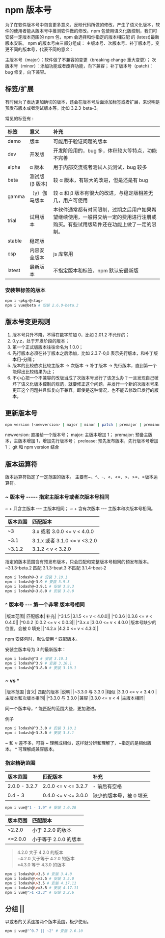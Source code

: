 # npm 版本号

为了在软件版本号中包含更多意义，反映代码所做的修改，产生了语义化版本，软件的使用者能从版本号中推测软件做的修改。npm 包使用语义化版控制，我们可安装一定版本范围的 npm 包，npm 会选择和你指定的版本相匹配 的 \(latest\)最新版本安装。 npm 的版本号由三部分组成： 主版本号、次版本号、补丁版本号。变更不同的版本号，代表不同的意义：

主版本号（major）：软件做了不兼容的变更（breaking change 重大变更）； 次版本号（minor）：添加功能或者废弃功能，向下兼容； 补丁版本号（patch）：bug 修复，向下兼容。

## 标签/扩展

有时候为了表达更加确切的版本，还会在版本号后面添加标签或者扩展，来说明是预发布版本或者测试版本等。比如 3.2.3-beta-3。

常见的标签有 :

| 标签 | 意义 | 补充 |
| :--- | :--- | :--- |
| demo | 版本 | 可能用于验证问题的版本 |
| dev | 开发版 | 开发阶段用的，bug 多，体积较大等特点，功能不完善 |
| alpha | α 版本 | 用于内部交流或者测试人员测试，bug 较多 |
| beta | 测试版\(β 版本\) | 较 α 版本，有较大的改进，但是还是有 bug |
| gamma | （γ）伽马版本 | 较 α 和 β 版本有很大的改进，与稳定版相差无几，用户可使用 |
| trial | 试用版本 | 本软件通常都有时间限制，过期之后用户如果希望继续使用，一般得交纳一定的费用进行注册或购买。有些试用版软件还在功能上做了一定的限制。 |
| stable | 稳定版 |  |
| csp | 内容安全版本 | js 库常用 |
| latest | 最新版本 | 不指定版本和标签，npm 默认安最新版 |

### 安装带标签的版本

```bash
npm i <pkg>@<tag>
npm i vue@beta # 安装 2.6.0-beta.3
```

## 版本号变更规则

1. 版本号只升不降，不得在数字前加 0，比如 2.01.2 不允许的；
2. 0.y.z，处于开发阶段的版本；
3. 第一个正式版版本往往命名为 1.0.0；
4. 先行版本必须在补丁版本之后添加，比如 2.3.7-0,0 表示先行版本，和补丁版本用-分隔；
5. 版本的比较依次比较主版本 → 次版本 → 补丁版本 → 先行版本，直到第一个能得出比较结果为止；
6. 不小心把一个不兼容的改版当成了次版本号发行了该怎么办？一旦发现自己破坏了语义化版本控制的规范，就要修正这个问题，并发行一个新的次版本号来更正这个问题并且恢复向下兼容。即使是这种情况，也不能去修改已发行的版本。

## 更新版本号

```bash
npm version [<newversion> | major | minor | patch | premajor | preminor | prepatch | prerelease | from-git]
```

newversion: 直接给一个版本号； major: 主版本增加 1； premajor: 预备主版本，主版本增加 1，增加先行版本号； prelease: 预先发布版本，先行版本号增加 1； git 和 npm version 结合

## 版本运算符

版本运算符指定了一定范围的版本。 主要有~、^、-、&lt;、&lt;=、&gt;、&gt;=、=版本运算符。

### ~ 版本号 ----- 指定主版本号或者次版本号相同

~ + 只含主版本 --- 主版本相同； ~ + 含有次版本 --- 主版本和次版本号相同。

| 版本范围 | 匹配版本 |
| :--- | :--- |
| ~3 | 3.x 或者 3.0.0 &lt;= v &lt; 4.0.0 |
| ~3.1 | 3.1.x 或者 3.1.0 &lt;= v &lt;3.2.0 |
| ~3.1.2 | 3.1.2 &lt; v &lt; 3.2.0 |

指定的版本范围含有预发布版本，只会匹配和完整版本号相同的预发布版本。 ~3.1.3-beta.2 匹配 3.1.3-beat.3 不匹配 3.1.4-beat-2

```bash
npm i lodash@~3 # 安装 3.10.1
npm i lodash@~3.9 # 安装 3.9.3
npm i lodash@~3.9.1 # 安装 3.9.3
npm i lodash@~3.8.0 # 安装 3.8.0
```

### ^ 版本号 --- 第一个非零 版本号相同

\|版本范围\| 匹配版本\| 补充\| \|^3.1.5 \|3.1.5 &lt;= v &lt; 4.0.0\|\| \|^0.3.6 \|0.3.6 &lt;= v &lt; 0.4.0\|\| \|^0.0.2 \|0.0.2 &lt;= v &lt; 0.0.3\|\| \|^3.x.x \|3.0.0 &lt;= v &lt; 4.0.0 \|版本号缺少的位置，会被 0 填充\| \|^4.2.x \|4.2.0 &lt;= v &lt; 4.3.0\|\|

npm 安装包时，默认使用 ^ 匹配版本。

安装主版本号为 3 的最新版本：

```bash
npm i lodash@^3 # 安装 3.10.1
npm i lodash@^3.9 # 安装 3.10.1
npm i lodash@^3.8.0 # 安装 3.10.1
```

### ~ vs ^

\|版本范围 \|含义\| 匹配的版本 \|说明\| \|~3.3.0 与 3.3.0 \|相似 \|3.3.0 &lt;= v &lt; 3.4.0 \|主版本和次版本相同\| \|^3.3.0 与 3.3.0 \|兼容 \|3.3.0 &lt;= v &lt; 4 \|主版本相同\|

同一个版本号，^ 能匹配的范围大些，更加激进。

例子

```bash
npm i lodash@^3.3.0 # 安装 3.10.1
npm i lodash@~3.3.0 # 安装 3.3.1
```

~ 和 ≈ 差不多，可将 ~ 理解成相似，这样就分辨和理解了，~指定的是相似版本。 ^ 可理解成兼容版本。

### 指定精确范围

| 版本范围 | 匹配版本 | 补充 |
| :--- | :--- | :--- |
| 2.0.0 - 3.2.7 | 2.0.0 &lt;= v &lt;= 3.2.7 | - 前后有空格 |
| 0.4 - 3 | 0.4.0 &lt;= v &lt;= 3.0.0 | 缺少的版本号，被 0 填充 |

```bash
npm i vue@"1 - 1.9" # 安装 1.0.28
```

| 版本范围 | 匹配版本 |
| :--- | :--- |
| &lt;2.2.0 | 小于 2.2.0 的版本 |
| &lt;=2.0.0 | 小于等于 2.0.0 的版本 |

> 4.2.0 大于 4.2.0 的版本  
> =4.2.0 大于等于 4.2.0 的版本  
> =4.3.0 等于 4.3.0 的版本

```bash
npm i lodash@\<3.5 # 安装 3.4.0
npm i lodash@\<=3.5 # 安装 3.5.0
npm i lodash@\>3.5 # 安装 4.17.11
npm i lodash@\>=3.5 # 安装 4.17.11
npm i vue@">1 <2.3" # 安装 2.2.6
```

## 分组 \|\|

以或者的关系连接两个版本范围，极少使用。

```bash
npm i vue@"^0.7 || ~2" # 安装 2.6.10
```

